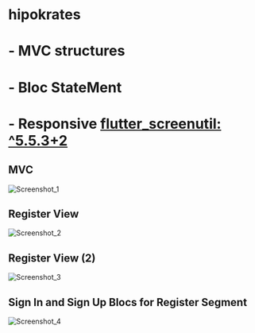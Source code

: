 # hipokrates

# - MVC structures

# - Bloc StateMent

# - Responsive [flutter_screenutil: ^5.5.3+2](https://pub.dev/packages/flutter_screenutil)
## MVC
![Screenshot_1](https://user-images.githubusercontent.com/95979088/172630349-cb51833f-e222-4969-a900-d180dc63b644.png)

## Register View
![Screenshot_2](https://user-images.githubusercontent.com/95979088/172630368-bbade855-188b-4d62-967f-f3db17e01d85.png)

## Register View (2)
![Screenshot_3](https://user-images.githubusercontent.com/95979088/172630381-ed3d0922-a188-49d2-87f9-8748fc1561f5.png)


## Sign In and Sign Up Blocs for Register Segment

![Screenshot_4](https://user-images.githubusercontent.com/95979088/172630393-2fd59854-9360-40df-9cc3-8737358156ca.png)
